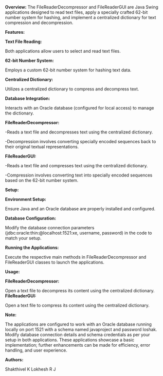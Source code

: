 **Overview:**
The FileReaderDecompressor and FileReaderGUI are Java Swing applications designed to read text files, apply a specially crafted 62-bit number system for hashing, and implement a centralized dictionary for text compression and decompression.

**Features:**

**Text File Reading:**
 
 Both applications allow users to select and read text files.

**62-bit Number System:**
 
  Employs a custom 62-bit number system for hashing text data.

**Centralized Dictionary:**
  
  Utilizes a centralized dictionary to compress and decompress text.

**Database Integration:**
  
  Interacts with an Oracle database (configured for local access) to manage the dictionary.

**FileReaderDecompressor:**

-Reads a text file and decompresses text using the centralized dictionary.

-Decompression involves converting specially encoded sequences back to their original textual representations.

**FileReaderGUI:**

-Reads a text file and compresses text using the centralized dictionary.

-Compression involves converting text into specially encoded sequences based on the 62-bit number system.

**Setup:**

**Environment Setup:**

  Ensure Java and an Oracle database are properly installed and configured.
  
**Database Configuration:**

  Modify the database connection parameters (jdbc:oracle:thin:@localhost:1521:xe, username, password) in the code to match your setup.

**Running the Applications:**

  Execute the respective main methods in FileReaderDecompressor and FileReaderGUI classes to launch the applications.

**Usage:**

**FileReaderDecompressor:**

  Open a text file to decompress its content using the centralized dictionary.
**FileReaderGUI:**

  Open a text file to compress its content using the centralized dictionary.

**Note:**

The applications are configured to work with an Oracle database running locally on port 1521 with a schema named javaproject and password loshak.
Modify database connection details and schema credentials as per your setup in both applications.
These applications showcase a basic implementation; further enhancements can be made for efficiency, error handling, and user experience.

**Authors:**

Shakthivel K
Lokhesh R J
